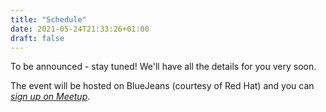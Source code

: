 ```yaml
---
title: "Schedule"
date: 2021-05-24T21:33:26+01:00
draft: false
---
```


To be announced - stay tuned! We'll have all the details for you very soon.

The event will be hosted on BlueJeans (courtesy of Red Hat) and you can *[sign up on Meetup](https://meetup.com/EdinbR/events/278595242)*.
